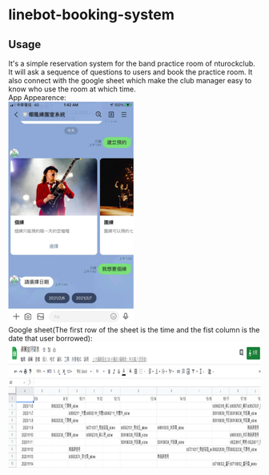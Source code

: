 # linebot-booking-system
## Usage
It's a simple reservation system for the band practice room of nturockclub. It will ask a sequence of questions to users and book the practice room. It also connect with the google sheet which make the club manager easy to know who use the room at which time.\
App Appearence: \
<img src="READMEpic/app_appearance.jpg" width="250">\
Google sheet(The first row of the sheet is the time and the fist column is the date that user borrowed): \
<img src="READMEpic/googlesheetpic.png" height="250">


